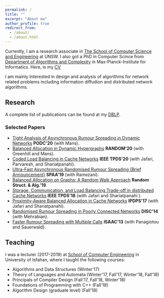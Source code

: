 ```yaml
---
permalink: /
title: ""
excerpt: "About me"
author_profile: true
redirect_from: 
  - /about/
  - /about.html
---
```

Currently, I am a research associate in [The School of Computer Science and Engineering](https://www.unsw.edu.au/engineering/computer-science-and-engineering) at UNSW. I also got a PhD in Computer Scince from [Department of Algorithms and Complexity](https://www.mpi-inf.mpg.de/departments/algorithms-complexity) in Max-Planck-Institute for Informatics. Here, is my [CV](http://alipourmiri.github.io/files/CV.pdf)

I am mainly Interested in design and analysis of algorithms for network related problems including information diffudion and distributed network algorithms.

Research
--------
A complete list of publications can be found at my [DBLP](https://dblp.uni-trier.de/pers/p/Pourmiri:Ali.html). 

### Selected Papers

- [Tight Analysis of Asynchronous Rumour Spreading in Dynamic Networks](http://alipourmiri.github.io/files/PODC20.pdf) **PODC'20** (with Mans).
- [Balanced Allocation in Dynamic Hypergraphs](http://alipourmiri.github.io/files/RANDOM20.pdf) **RANDOM'20** (with Greenhill and Mans). 
- [Coded Load Balancing in Cache Networks](http://alipourmiri.github.io/files/IEEE20.pdf) **IEEE TPDS'20** (with Jafari, Parvaresh, and Shariatpanahi).
- [Ultra-Fast Asynchronous Randomised Rumour Spreading (Brief Announcement)](http://alipourmiri.github.io/files/SPAA19.pdf) **SPAA'19** (with Ramezani).
- [Balanced Allocation on Graphs: A Random Walk Approach](http://alipourmiri.github.io/files/RSA19.pdf) **Random Struct. & Alg.'19**.
- [Storage, Communication, and Load Balancing Trade-off in distributed Cache Networks](http://alipourmiri.github.io/files/IEEE18.pdf) **IEEE TPDS'18** (with Jafari and Shariatpanahi ).
- [Proximity-Aware Balanced Allocation in Cache Networks](http://alipourmiri.github.io/files/IPDPS17.pdf) **IPDPS'17** (with Jafari and Shariatpanahi).
- [Randomised Rumour Spreading in Poorly Connected Networks](http://alipourmiri.github.io/files/DISC14.pdf) **DISC'14** (with Mehrabian).    
- [Faster Rumour Spreading with Multiple Calls](http://alipourmiri.github.io/files/ISAAC13.pdf) **ISAAC'13** (with Panagiotou and Sauerwald).

Teaching
--------
I was a lecturer (2017-2019) at [School of Computer Engineering](https://comp.ui.ac.ir/en) in University of Isfahan, where I taught the following courses:

- Algorithms and Data Structures (Winter'17)
- Theory of Languages and Automata (Winter'17, Fall'17, Winter'18, Fall'18)
- Principals of Compiler Design (Fall'17, Fall'18, Winter'18)
- Foundations of Programming with C++ (Fall'18)
- Algorithm Design (graduate level) (Fall'18)



